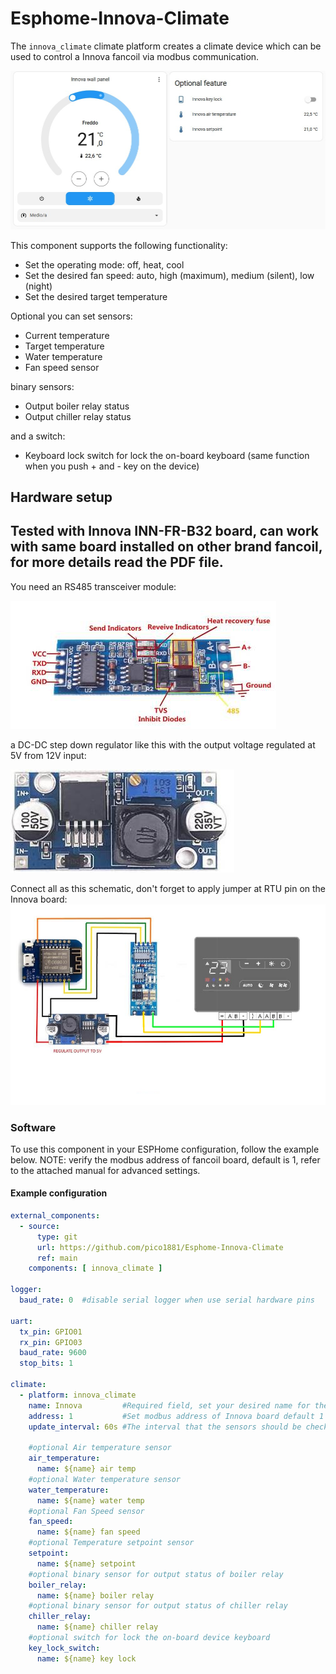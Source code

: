 # Esphome-Innova-Climate
The ``innova_climate`` climate platform creates a climate device which can be used
to control a Innova fancoil via modbus communication. 

![test_image](/images/innova_climate.jpg)

This component supports the following functionality:
- Set the operating mode: off, heat, cool
- Set the desired fan speed: auto, high (maximum), medium (silent), low (night)
- Set the desired target temperature

Optional you can set sensors:
- Current temperature
- Target temperature
- Water temperature
- Fan speed sensor
  
binary sensors:
- Output boiler relay status
- Output chiller relay status

and a switch:
- Keyboard lock switch for lock the on-board keyboard (same function when you push + and - key on the device)

Hardware setup
--------------
Tested with Innova INN-FR-B32 board, can work with same board installed on other brand fancoil, for more details read the PDF file.
--------------

You need an RS485 transceiver module:

![rs485_module](/images/rs485_module.jpg)

a DC-DC step down regulator like this with the output voltage regulated at 5V from 12V input:

![voltage_regulator](/images/voltage_regulator.jpg)

Connect all as this schematic, don't forget to apply jumper at RTU pin on the Innova board:
![connection_schema](/images/connection_schema.jpg)

### Software

To use this component in your ESPHome configuration, follow the example below.
NOTE: verify the modbus address of fancoil board, default is 1, refer to the attached manual for advanced settings.

#### Example configuration

```yaml
external_components:
  - source:
      type: git
      url: https://github.com/pico1881/Esphome-Innova-Climate
      ref: main
    components: [ innova_climate ]

logger:
  baud_rate: 0  #disable serial logger when use serial hardware pins

uart:
  tx_pin: GPIO01
  rx_pin: GPIO03
  baud_rate: 9600
  stop_bits: 1

climate:
  - platform: innova_climate
    name: Innova         #Required field, set your desired name for the climate
    address: 1           #Set modbus address of Innova board default 1
    update_interval: 60s #The interval that the sensors should be checked. Defaults to 60 seconds.
    
    #optional Air temperature sensor
    air_temperature:
      name: ${name} air temp
    #optional Water temperature sensor
    water_temperature:
      name: ${name} water temp   
    #optional Fan Speed sensor
    fan_speed:
      name: ${name} fan speed
    #optional Temperature setpoint sensor    
    setpoint:
      name: ${name} setpoint   
    #optional binary sensor for output status of boiler relay 
    boiler_relay:
      name: ${name} boiler relay
    #optional binary sensor for output status of chiller relay 
    chiller_relay:    
      name: ${name} chiller relay
    #optional switch for lock the on-board device keyboard 
    key_lock_switch:
      name: ${name} key lock
```
